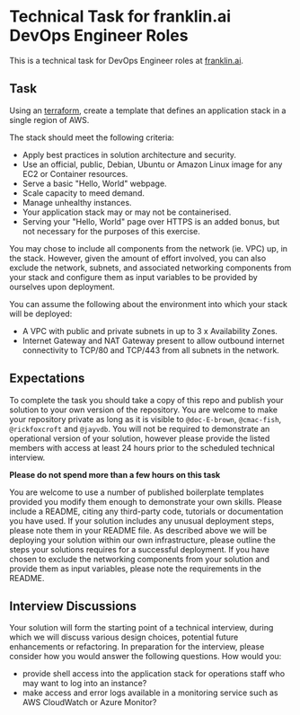 # Technical Task for franklin.ai DevOps Engineer Roles

This is a technical task for DevOps Engineer roles at [franklin.ai](https://franklin.ai).

## Task

Using an [terraform](https://www.terraform.io/), create a template that defines an application stack in a single region of AWS.

The stack should meet the following criteria:

- Apply best practices in solution architecture and security.
- Use an official, public, Debian, Ubuntu or Amazon Linux image for any EC2 or Container resources.
- Serve a basic "Hello, World" webpage.
- Scale capacity to meed demand.
- Manage unhealthy instances.
- Your application stack may or may not be containerised.
- Serving your "Hello, World" page over HTTPS is an added bonus, but not necessary for the purposes of this exercise.

You may chose to include all components from the network (ie. VPC) up, in the stack.
However, given the amount of effort involved, you can also exclude the network, subnets, and associated networking components from your stack and configure them as input variables to be provided by ourselves upon deployment.

You can assume the following about the environment into which your stack will be deployed:

- A VPC with public and private subnets in up to 3 x Availability Zones.
- Internet Gateway and NAT Gateway present to allow outbound internet connectivity to TCP/80 and TCP/443 from all subnets in the network.

## Expectations

To complete the task you should take a copy of this repo and publish your solution to your own version of the repository.
You are welcome to make your repository private as long as it is visible to `@doc-E-brown`, `@cmac-fish`, `@rickfoxcroft` and `@jayvdb`.
You will not be required to demonstrate an operational version of your solution, however please provide the listed members with access at least 24 hours prior to the scheduled technical interview.


**Please do not spend more than a few hours on this task**

You are welcome to use a number of published boilerplate templates provided you modify them enough to demonstrate your own skills.
Please include a README, citing any third-party code, tutorials or documentation you have used.
If your solution includes any unusual deployment steps, please note them in your README file.
As described above we will be deploying your solution within our own infrastructure, please outline the steps your solutions requires for a successful deployment.
If you have chosen to exclude the networking components from your solution and provide them as input variables, please note the requirements in the README.

## Interview Discussions 

Your solution will form the starting point of a technical interview, during which we will discuss various design choices, potential future enhancements or refactoring.
In preparation for the interview, please consider how you would answer the following questions.  How would you:

- provide shell access into the application stack for operations staff who may want to log into an instance?
- make access and error logs available in a monitoring service such as AWS CloudWatch or Azure Monitor?